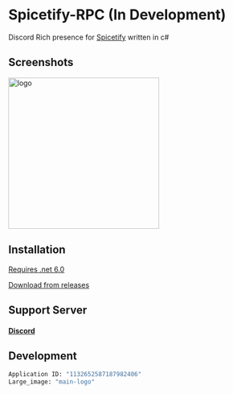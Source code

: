 # Spicetify-RPC (In Development)
Discord Rich presence for [Spicetify](https://spicetify.app) written in c#

## Screenshots

<img src="https://cdn.discordapp.com/attachments/926176591736889385/1132658091889012797/image.png" alt="logo" width="300"/>

## Installation

[Requires .net 6.0](https://dotnet.microsoft.com/en-us/download/dotnet/6.0)

[Download from releases](https://github.com/v4ish/Spicetify-RPC/releases/latest)

## Support Server

#### [Discord](https://discord.gg/37uTqAhkms)

## Development
``` bash
Application ID: "1132652587187982406"
Large_image: "main-logo"
```
